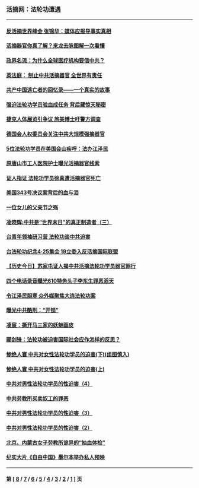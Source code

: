 ### 活摘网：法轮功遭遇
---
#### [反活摘世界峰会 张锦华：媒体应报导事实真相](../../pages/nf5881/n13278502.md?11280430) 
#### [活摘器官你真了解？来龙去脉图解一次看懂](../../pages/nf5881/n13013820.md?11280430) 
#### [政界名流：为什么全球医疗机构要信中共？](../../pages/nf5881/n11945479.md?11280430) 
#### [英法庭： 制止中共活摘器官 全世界有责任](../../pages/nf5881/n11330691.md?11280430) 
#### [共产中国逃亡者的回忆录——一个真实的故事](../../pages/nf5881/n10918649.md?11280430) 
#### [强迫法轮功学员验血成任务 背后藏惊天秘密](../../pages/nf5881/n4252384.md?11280430) 
#### [捷克人体展览引争议 旅美博士吁警方调查](../../pages/nf5881/n9429187.md?11280430) 
#### [德国会人权委员会关注中共大规模强摘器官](../../pages/nf5881/n8418950.md?11280430) 
#### [5位法轮功学员在美国会山疾呼：法办江泽民](../../pages/nf5881/n8101519.md?11280430) 
#### [原唐山市工人医院护士曝光活摘器官线索](../../pages/nf5881/n8076384.md?11280430) 
#### [证人指证 法轮功学员徐真遭活摘器官死亡](../../pages/nf5881/n8042467.md?11280430) 
#### [美国343号决议案背后的血与泪](../../pages/nf5881/n8020684.md?11280430) 
#### [一位女儿的父亲节之殇](../../pages/nf5881/n8014122.md?11280430) 
#### [凌晓辉:中共是“世界末日”的真正制造者（三）](../../pages/nf5881/n4210333.md?11280430) 
#### [台青年领袖研习营 法轮功谈中共迫害](../../pages/nf5881/n4141857.md?11280430) 
#### [台法轮功纪念4‧25集会 19立委入反活摘国际联盟](../../pages/nf5881/n4141821.md?11280430) 
#### [【历史今日】苏家屯证人揭中共活摘法轮功学员器官罪行](../../pages/nf5881/n4135912.md?11280430) 
#### [四个电话录音曝光610特务头子李东生罪恶滔天](../../pages/nf5881/n4040060.md?11280430) 
#### [令江泽民胆寒 众外媒聚焦大连法轮功案](../../pages/nf5881/n3932671.md?11280430) 
#### [曝光中共酷刑：“开锁”](../../pages/nf5881/n3889373.md?11280430) 
#### [凌宸：撕开马三家的妖魅画皮](../../pages/nf5881/n3849369.md?11280430) 
#### [郦剑锋：法轮功被迫害国际社会应作怎样的反思？](../../pages/nf5881/n3824560.md?11280430) 
#### [惨绝人寰 中共对女性法轮功学员的迫害(下)(组图慎入)](../../pages/nf5881/n3816285.md?11280430) 
#### [惨绝人寰 中共对女性法轮功学员的迫害(上)](../../pages/nf5881/n3815374.md?11280430) 
#### [中共对男性法轮功学员的性迫害（4）](../../pages/nf5881/n3769144.md?11280430) 
#### [中共劳教所买卖奴工的罪恶](../../pages/nf5881/n3769378.md?11280430) 
#### [中共对男性法轮功学员的性迫害（3）](../../pages/nf5881/n3768231.md?11280430) 
#### [中共对男性法轮功学员的性迫害（2）](../../pages/nf5881/n3767211.md?11280430) 
#### [北京、内蒙古女子劳教所诡异的“抽血体检”](../../pages/nf5881/n3753158.md?11280430) 
#### [纪实大片《自由中国》墨尔本举办私人预映](../../pages/nf5881/n3743337.md?11280430) 

---
#### 第 [ [8](./8.md?11280430) / [7](./7.md?11280430) / [6](./6.md?11280430) / [5](./5.md?11280430) / [4](./4.md?11280430) / [3](./3.md?11280430) / [2](./2.md?11280430) / [1](./1.md?11280430) ] 页

